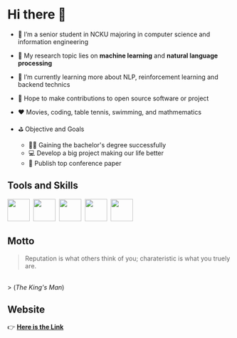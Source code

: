 # Hi there 👋

- 🔭 I’m a senior student in NCKU majoring in computer science and information engineering
- 🎯 My research topic lies on **machine learning** and **natural language processing**
- 🌱 I’m currently learning more about NLP, reinforcement learning and backend technics
- 👯 Hope to make contributions to open source software or project
- ❤️ Movies, coding, table tennis, swimming, and mathmematics
- ⛳️ Objective and Goals
  
  - 🧑‍🎓 Gaining the bachelor's degree successfully
  - 💻 Develop a big project making our life better
  - 📝 Publish top conference paper

## Tools and Skills 
<div>
<img src="https://upload.wikimedia.org/wikipedia/commons/thumb/c/c3/Python-logo-notext.svg/1869px-Python-logo-notext.svg.png" width="50" height="50">&nbsp
<img src="https://embed.zenn.studio/api/optimize-og-image/166c54c44235f24c5b04/https%3A%2F%2Fdiscuss.pytorch.org%2Fuploads%2Fdefault%2Foriginal%2F2X%2F1%2F15a7e2573aeb9e6ba8995f824d3b63171a433041.png" width="50" height="50">&nbsp
<img src="https://images.freeimages.com/fic/images/icons/2773/pictonic_free/512/prog_flask.png" width="50" height="50">&nbsp
<img src="https://cdn-icons-png.flaticon.com/512/5968/5968282.png" width="50" height="50">&nbsp
<img src="https://upload.wikimedia.org/wikipedia/commons/e/e2/Atom_1.0_icon.png" width="50" height="50">&nbsp
</div>

## Motto
> Reputation is what others think of you; charateristic is what you truely are.
<br>
> (<i>The King's Man</i>)

## Website
👉 [**Here is the Link**](https://larrychen20011120.github.io/)
